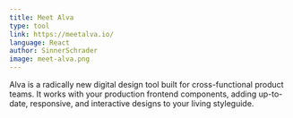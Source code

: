 ```yaml
---
title: Meet Alva
type: tool
link: https://meetalva.io/
language: React
author: SinnerSchrader
image: meet-alva.png
---
```


Alva is a radically new digital design tool built for cross-functional product
teams. It works with your production frontend components, adding up-to-date,
responsive, and interactive designs to your living styleguide.
